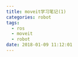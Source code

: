 ```yaml
---
title: moveit学习笔记(1)
categories: robot
tags:
  - ros
  - moveit
  - robot
date: 2018-01-09 11:12:01
---
```

